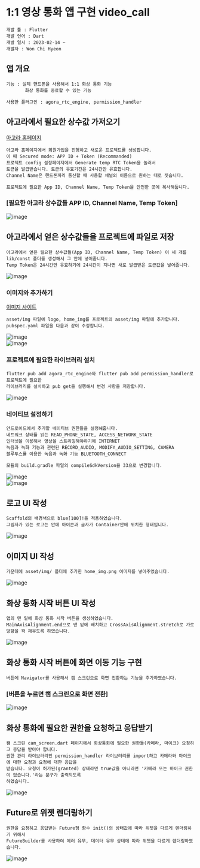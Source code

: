 # 1:1 영상 통화 앱 구현 video_call

```
개발 툴 : Flutter
개발 언어 : Dart
개발 일시 : 2023-02-14 ~
개발자 : Won Chi Hyeon
```

## 앱 개요
```
기능 : 실제 핸드폰을 사용해서 1:1 화상 통화 기능
       화상 통화를 종료할 수 있는 기능
       
사용한 플러그인 : agora_rtc_engine, permission_handler
```

## 아고라에서 필요한 상수값 가져오기
[아고라 홈페이지](https://www.agora.io)
```
아고라 홈페이지에서 회원가입을 진행하고 새로운 프로젝트를 생성합니다.
이 때 Secured mode: APP ID + Token (Recommanded)
프로젝트 config 설정페이지에서 Generate temp RTC Token을 눌러서
토큰을 발급받습니다. 토큰의 유효기간은 24시간만 유효합니다.
Channel Name은 핸드폰끼리 통신할 때 사용할 채널의 이름으로 원하는 대로 짓습니다.

프로젝트에 필요한 App ID, Channel Name, Temp Token을 안전한 곳에 복사해둡니다.
```
### [필요한 아고라 상수값들 APP ID, Channel Name, Temp Token]
![image](https://user-images.githubusercontent.com/58906858/218630843-183c655b-3f89-47d5-ab80-65ace56ace58.png)

## 아고라에서 얻은 상수값들을 프로젝트에 파일로 저장
```
아고라에서 얻은 필요한 상수값들(App ID, Channel Name, Temp Token) 이 세 개를
lib/const 폴더를 생성해서 그 안에 넣어줍니다.
Temp Token은 24시간만 유효하기에 24시간이 지나면 새로 발급받은 토큰값을 넣어줍니다.
```
![image](https://user-images.githubusercontent.com/58906858/218631335-7db9254d-340d-4f6b-ae16-96a718ed0c83.png)

### 이미지와 추가하기
[이미지 사이트](https://github.com/codefactory-co/golden-rabbit-flutter-novice/tree/main/ch12/video_call)
```
asset/img 파일에 logo, home_img를 프로젝트의 asset/img 파일에 추가합니다.
pubspec.yaml 파일을 다음과 같이 수정합니다.
```
![image](https://user-images.githubusercontent.com/58906858/218633292-9766f420-d87c-42ac-9ced-7e41fc9d2091.png)   
![image](https://user-images.githubusercontent.com/58906858/218633251-e6b14f0b-e217-40d9-b0cb-13805d2c19e6.png)

### 프로젝트에 필요한 라이브러리 설치
```
flutter pub add agora_rtc_engine와 flutter pub add permission_handler로 프로젝트에 필요한
라이브러리를 설치하고 pub get을 실행해서 변경 사항을 저장합니다.
```
![image](https://user-images.githubusercontent.com/58906858/218633476-c4d0a614-8279-45af-b8c7-d247f434e924.png)

### 네이티브 설정하기
```
안드로이드에서 추가할 네이티브 권한들을 설정해줍니다.
네트워크 상태를 읽는 READ_PHONE_STATE, ACCESS_NETWORK_STATE
인터넷을 이용해서 영상을 스트리밍해야하기에 INTERNET
녹음과 녹화 기능과 관련된 RECORD_AUDIO, MODIFY_AUDIO_SETTING, CAMERA
블루투스를 이용한 녹음과 녹화 기능 BLUETOOTH_CONNECT

모듈의 build.gradle 파일의 compileSdkVersion을 33으로 변경합니다.
```
![image](https://user-images.githubusercontent.com/58906858/218634687-f29f4206-00b2-4715-bc90-a61695d2f33b.png)   
![image](https://user-images.githubusercontent.com/58906858/218634663-16be9e8b-c23a-435e-aae5-bf822fc1677b.png)

## 로고 UI 작성
```
Scaffold의 배경색으로 blue[100]!을 적용하였습니다.
그림자가 있는 로고는 안에 아이콘과 글자가 Container안에 위치한 형태입니다.
```
![image](https://user-images.githubusercontent.com/58906858/218936962-ea1358ca-63b0-4009-8e8e-e043f6c25e3f.png)

## 이미지 UI 작성
```
가운데에 asset/img/ 폴더에 추가한 home_img.png 이미지를 넣어주었습니다.
```
![image](https://user-images.githubusercontent.com/58906858/218937370-1ecabd78-1310-499d-973e-d41d60637122.png)

## 화상 통화 시작 버튼 UI 작성
```
앱의 맨 밑에 화상 통화 시작 버튼을 생성하였습니다.
MainAxisAlignment.end으로 맨 밑에 배치하고 CrossAxisAlignment.stretch로 가로방향을 꽉 채우도록 하였습니다.
```
![image](https://user-images.githubusercontent.com/58906858/218940713-2180af18-eda6-4dd6-9027-fcbc6893c19c.png)
       
## 화상 통화 시작 버튼에 화면 이동 기능 구현
```
버튼에 Navigator를 사용해서 캠 스크린으로 화면 전환하는 기능을 추가하였습니다.
```
### [버튼을 누르면 캠 스크린으로 화면 전환]
![image](https://user-images.githubusercontent.com/58906858/219267715-4a24ad80-bf71-423b-84f2-fe8895287937.png)

## 화상 통화에 필요한 권한을 요청하고 응답받기
```
캠 스크린 cam_screen.dart 페이지에서 화상통화에 필요한 권한들(카메라, 마이크) 요청하고 응답을 받아야 합니다.
권한 관리 라이브러리인 permission_handler 라이브러리를 import하고 카메라와 마이크에 대한 요청과 요청에 대한 응답을
받습니다. 요청이 허가된(granted) 상태라면 true값을 아니라면 '카메라 또는 마이크 권한이 없습니다.'라는 문구가 출력되도록
하였습니다.
```
![image](https://user-images.githubusercontent.com/58906858/219268804-6a9e0ddd-f8d9-4f8e-bb8b-b35f2d59cf6c.png)

## Future로 위젯 렌더링하기
```
권한을 요청하고 응답받는 Future형 함수 init()의 상태값에 따라 위젯을 다르게 렌더링하기 위해서
FutureBuilder를 사용하여 에러 유무, 데이터 유무 상태에 따라 위젯을 다르게 렌더링하였습니다.
```
![image](https://user-images.githubusercontent.com/58906858/219269688-1091d02b-ace1-4ad4-8b1f-741c88c3f066.png)

